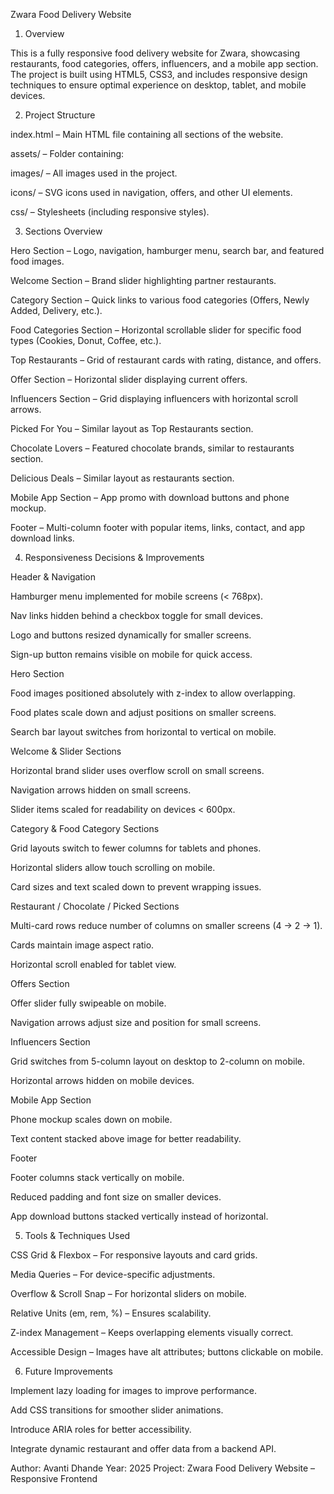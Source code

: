 Zwara Food Delivery Website
1. Overview

This is a fully responsive food delivery website for Zwara, showcasing restaurants, food categories, offers, influencers, and a mobile app section. The project is built using HTML5, CSS3, and includes responsive design techniques to ensure optimal experience on desktop, tablet, and mobile devices.

2. Project Structure

index.html – Main HTML file containing all sections of the website.

assets/ – Folder containing:

images/ – All images used in the project.

icons/ – SVG icons used in navigation, offers, and other UI elements.

css/ – Stylesheets (including responsive styles).

3. Sections Overview

Hero Section – Logo, navigation, hamburger menu, search bar, and featured food images.

Welcome Section – Brand slider highlighting partner restaurants.

Category Section – Quick links to various food categories (Offers, Newly Added, Delivery, etc.).

Food Categories Section – Horizontal scrollable slider for specific food types (Cookies, Donut, Coffee, etc.).

Top Restaurants – Grid of restaurant cards with rating, distance, and offers.

Offer Section – Horizontal slider displaying current offers.

Influencers Section – Grid displaying influencers with horizontal scroll arrows.

Picked For You – Similar layout as Top Restaurants section.

Chocolate Lovers – Featured chocolate brands, similar to restaurants section.

Delicious Deals – Similar layout as restaurants section.

Mobile App Section – App promo with download buttons and phone mockup.

Footer – Multi-column footer with popular items, links, contact, and app download links.

4. Responsiveness Decisions & Improvements

Header & Navigation

Hamburger menu implemented for mobile screens (< 768px).

Nav links hidden behind a checkbox toggle for small devices.

Logo and buttons resized dynamically for smaller screens.

Sign-up button remains visible on mobile for quick access.

Hero Section

Food images positioned absolutely with z-index to allow overlapping.

Food plates scale down and adjust positions on smaller screens.

Search bar layout switches from horizontal to vertical on mobile.

Welcome & Slider Sections

Horizontal brand slider uses overflow scroll on small screens.

Navigation arrows hidden on small screens.

Slider items scaled for readability on devices < 600px.

Category & Food Category Sections

Grid layouts switch to fewer columns for tablets and phones.

Horizontal sliders allow touch scrolling on mobile.

Card sizes and text scaled down to prevent wrapping issues.

Restaurant / Chocolate / Picked Sections

Multi-card rows reduce number of columns on smaller screens (4 → 2 → 1).

Cards maintain image aspect ratio.

Horizontal scroll enabled for tablet view.

Offers Section

Offer slider fully swipeable on mobile.

Navigation arrows adjust size and position for small screens.

Influencers Section

Grid switches from 5-column layout on desktop to 2-column on mobile.

Horizontal arrows hidden on mobile devices.

Mobile App Section

Phone mockup scales down on mobile.

Text content stacked above image for better readability.

Footer

Footer columns stack vertically on mobile.

Reduced padding and font size on smaller devices.

App download buttons stacked vertically instead of horizontal.

5. Tools & Techniques Used

CSS Grid & Flexbox – For responsive layouts and card grids.

Media Queries – For device-specific adjustments.

Overflow & Scroll Snap – For horizontal sliders on mobile.

Relative Units (em, rem, %) – Ensures scalability.

Z-index Management – Keeps overlapping elements visually correct.

Accessible Design – Images have alt attributes; buttons clickable on mobile.

6. Future Improvements

Implement lazy loading for images to improve performance.

Add CSS transitions for smoother slider animations.

Introduce ARIA roles for better accessibility.

Integrate dynamic restaurant and offer data from a backend API.

Author: Avanti Dhande
Year: 2025
Project: Zwara Food Delivery Website – Responsive Frontend